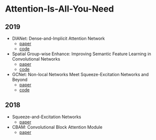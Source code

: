 # Attention-Is-All-You-Need
## 2019
* DIANet: Dense-and-Implicit Attention Network
  + [paper](https://arxiv.org/abs/1905.10671)
  + [code](https://github.com/gbup-group/DIANet)
* Spatial Group-wise Enhance: Improving Semantic Feature Learning in Convolutional Networks
  + [paper](https://arxiv.org/abs/1905.09646)
  + [code](https://github.com/implus/PytorchInsight)
* GCNet: Non-local Networks Meet Squeeze-Excitation Networks and Beyond
  + [paper](https://arxiv.org/abs/1904.11492?context=cs.LG)
  + [code](https://github.com/xvjiarui/GCNet)
## 2018
* Squeeze-and-Excitation Networks
  + [paper]( https://arxiv.org/abs/1709.01507v1)
* CBAM: Convolutional Block Attention Module
  + [paper]( http://openaccess.thecvf.com/content_ECCV_2018/papers/Sanghyun_Woo_Convolutional_Block_Attention_ECCV_2018_paper.pdf)

  
